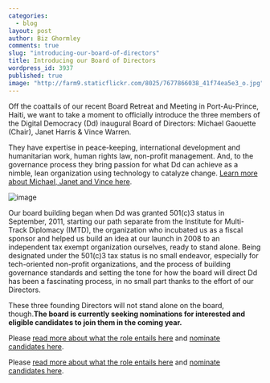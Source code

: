 ```yaml
---
categories: 
  - blog
layout: post
author: Biz Ghormley
comments: true
slug: "introducing-our-board-of-directors"
title: Introducing our Board of Directors
wordpress_id: 3937
published: true
image: "http://farm9.staticflickr.com/8025/7677866038_41f74ea5e3_o.jpg"
---
```


Off the coattails of our recent Board Retreat and Meeting in Port-Au-Prince, Haiti, we want to take a moment to officially introduce the three members of the Digital Democracy (Dd) inaugural Board of Directors: Michael Gaouette (Chair), Janet Harris & Vince Warren.

They have expertise in peace-keeping, international development and humanitarian work, human rights law, non-profit management. And, to the governance process they bring passion for what Dd can achieve as a nimble, lean organization using technology to catalyze change. [Learn more about Michael, Janet and Vince here](http://digital-democracy.org/who-we-are/board/).

![image](http://farm8.staticflickr.com/7119/7677493136_7c166884bf_o.jpg)

Our board building began when Dd was granted 501(c)3 status in September, 2011, starting our path separate from the Institute for Multi-Track Diplomacy (IMTD), the organization who incubated us as a fiscal sponsor and helped us build an idea at our launch in 2008 to an independent tax exempt organization ourselves, ready to stand alone. Being designated under the 501(c)3 tax status is no small endeavor, especially for tech-oriented non-profit organizations, and the process of building governance standards and setting the tone for how the board will direct Dd has been a fascinating process, in no small part thanks to the effort of our Directors.

These three founding Directors will not stand alone on the board, though.**The board is currently seeking nominations for interested and eligible candidates to join them in the coming year.**

Please [read more about what the role entails here][3] and [nominate candidates here][4]. 


 [3]: http://www.scribd.com/doc/55766608/Dd-Board-of-Director-Solicitation
 [4]: https://spreadsheets.google.com/a/digital-democracy.org/spreadsheet/viewform?hl=en_US&formkey=dGJEZk5zNDRVNTczNlNVSHp0LWxldFE6MQ#gid=0
Please [read more about what the role entails here](http://www.scribd.com/doc/55766608/Dd-Board-of-Director-Solicitation) and [nominate candidates here](https://spreadsheets.google.com/a/digital-democracy.org/spreadsheet/viewform?hl=en_US&formkey=dGJEZk5zNDRVNTczNlNVSHp0LWxldFE6MQ#gid=0).